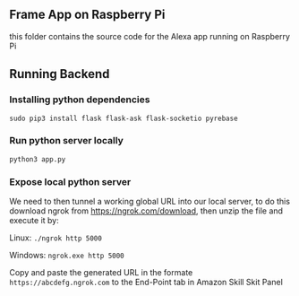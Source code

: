## Frame App on Raspberry Pi
this folder contains the source code for the Alexa app running on Raspberry Pi

## Running Backend
### Installing python dependencies
`sudo pip3 install flask flask-ask flask-socketio pyrebase`

### Run python server locally  
`python3 app.py`

### Expose local python server
We need to then tunnel a working global URL into our local server, to do this download ngrok from https://ngrok.com/download, then unzip the file and execute it by:  

Linux: `./ngrok http 5000`  

Windows: `ngrok.exe http 5000`

Copy and paste the generated URL in the formate `https://abcdefg.ngrok.com` to the End-Point tab in Amazon Skill Skit Panel
